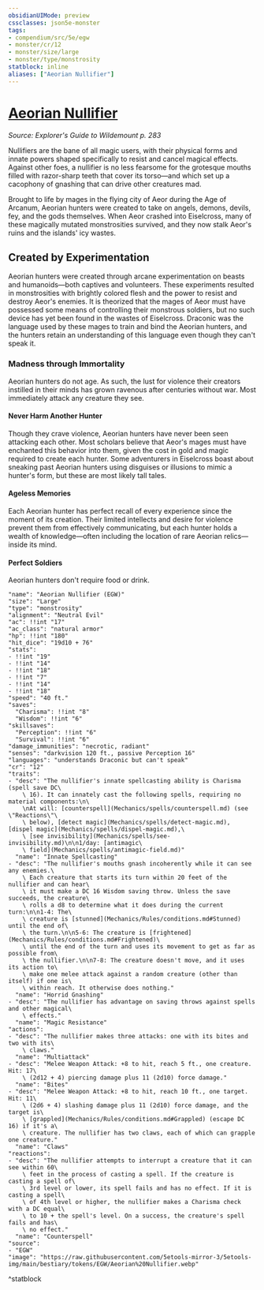 ```yaml
---
obsidianUIMode: preview
cssclasses: json5e-monster
tags:
- compendium/src/5e/egw
- monster/cr/12
- monster/size/large
- monster/type/monstrosity
statblock: inline
aliases: ["Aeorian Nullifier"]
---
```

# [Aeorian Nullifier](Mechanics\bestiary\monstrosity/aeorian-nullifier-egw.md)
*Source: Explorer's Guide to Wildemount p. 283*  

Nullifiers are the bane of all magic users, with their physical forms and innate powers shaped specifically to resist and cancel magical effects. Against other foes, a nullifier is no less fearsome for the grotesque mouths filled with razor-sharp teeth that cover its torso—and which set up a cacophony of gnashing that can drive other creatures mad.

Brought to life by mages in the flying city of Aeor during the Age of Arcanum, Aeorian hunters were created to take on angels, demons, devils, fey, and the gods themselves. When Aeor crashed into Eiselcross, many of these magically mutated monstrosities survived, and they now stalk Aeor's ruins and the islands' icy wastes.

## Created by Experimentation

Aeorian hunters were created through arcane experimentation on beasts and humanoids—both captives and volunteers. These experiments resulted in monstrosities with brightly colored flesh and the power to resist and destroy Aeor's enemies. It is theorized that the mages of Aeor must have possessed some means of controlling their monstrous soldiers, but no such device has yet been found in the wastes of Eiselcross. Draconic was the language used by these mages to train and bind the Aeorian hunters, and the hunters retain an understanding of this language even though they can't speak it.

### Madness through Immortality

Aeorian hunters do not age. As such, the lust for violence their creators instilled in their minds has grown ravenous after centuries without war. Most immediately attack any creature they see.

#### Never Harm Another Hunter

Though they crave violence, Aeorian hunters have never been seen attacking each other. Most scholars believe that Aeor's mages must have enchanted this behavior into them, given the cost in gold and magic required to create each hunter. Some adventurers in Eiselcross boast about sneaking past Aeorian hunters using disguises or illusions to mimic a hunter's form, but these are most likely tall tales.

#### Ageless Memories

Each Aeorian hunter has perfect recall of every experience since the moment of its creation. Their limited intellects and desire for violence prevent them from effectively communicating, but each hunter holds a wealth of knowledge—often including the location of rare Aeorian relics—inside its mind.

#### Perfect Soldiers

Aeorian hunters don't require food or drink.

```statblock
"name": "Aeorian Nullifier (EGW)"
"size": "Large"
"type": "monstrosity"
"alignment": "Neutral Evil"
"ac": !!int "17"
"ac_class": "natural armor"
"hp": !!int "180"
"hit_dice": "19d10 + 76"
"stats":
- !!int "19"
- !!int "14"
- !!int "18"
- !!int "7"
- !!int "14"
- !!int "18"
"speed": "40 ft."
"saves":
  "Charisma": !!int "8"
  "Wisdom": !!int "6"
"skillsaves":
  "Perception": !!int "6"
  "Survival": !!int "6"
"damage_immunities": "necrotic, radiant"
"senses": "darkvision 120 ft., passive Perception 16"
"languages": "understands Draconic but can't speak"
"cr": "12"
"traits":
- "desc": "The nullifier's innate spellcasting ability is Charisma (spell save DC\
    \ 16). It can innately cast the following spells, requiring no material components:\n\
    \nAt will: [counterspell](Mechanics/spells/counterspell.md) (see \"Reactions\"\
    \ below), [detect magic](Mechanics/spells/detect-magic.md), [dispel magic](Mechanics/spells/dispel-magic.md),\
    \ [see invisibility](Mechanics/spells/see-invisibility.md)\n\n1/day: [antimagic\
    \ field](Mechanics/spells/antimagic-field.md)"
  "name": "Innate Spellcasting"
- "desc": "The nullifier's mouths gnash incoherently while it can see any enemies.\
    \ Each creature that starts its turn within 20 feet of the nullifier and can hear\
    \ it must make a DC 16 Wisdom saving throw. Unless the save succeeds, the creature\
    \ rolls a d8 to determine what it does during the current turn:\n\n1-4: The\
    \ creature is [stunned](Mechanics/Rules/conditions.md#Stunned) until the end of\
    \ the turn.\n\n5-6: The creature is [frightened](Mechanics/Rules/conditions.md#Frightened)\
    \ until the end of the turn and uses its movement to get as far as possible from\
    \ the nullifier.\n\n7-8: The creature doesn't move, and it uses its action to\
    \ make one melee attack against a random creature (other than itself) if one is\
    \ within reach. It otherwise does nothing."
  "name": "Horrid Gnashing"
- "desc": "The nullifier has advantage on saving throws against spells and other magical\
    \ effects."
  "name": "Magic Resistance"
"actions":
- "desc": "The nullifier makes three attacks: one with its bites and two with its\
    \ claws."
  "name": "Multiattack"
- "desc": "Melee Weapon Attack: +8 to hit, reach 5 ft., one creature. Hit: 17\
    \ (2d12 + 4) piercing damage plus 11 (2d10) force damage."
  "name": "Bites"
- "desc": "Melee Weapon Attack: +8 to hit, reach 10 ft., one target. Hit: 11\
    \ (2d6 + 4) slashing damage plus 11 (2d10) force damage, and the target is\
    \ [grappled](Mechanics/Rules/conditions.md#Grappled) (escape DC 16) if it's a\
    \ creature. The nullifier has two claws, each of which can grapple one creature."
  "name": "Claws"
"reactions":
- "desc": "The nullifier attempts to interrupt a creature that it can see within 60\
    \ feet in the process of casting a spell. If the creature is casting a spell of\
    \ 3rd level or lower, its spell fails and has no effect. If it is casting a spell\
    \ of 4th level or higher, the nullifier makes a Charisma check with a DC equal\
    \ to 10 + the spell's level. On a success, the creature's spell fails and has\
    \ no effect."
  "name": "Counterspell"
"source":
- "EGW"
"image": "https://raw.githubusercontent.com/5etools-mirror-3/5etools-img/main/bestiary/tokens/EGW/Aeorian%20Nullifier.webp"
```
^statblock